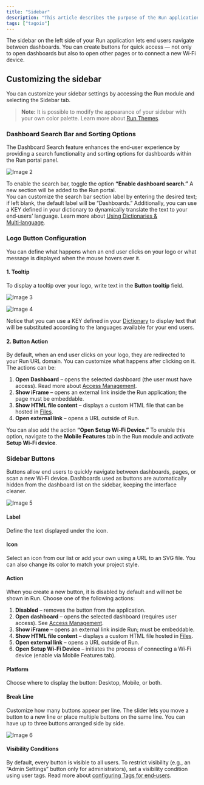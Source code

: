 ```yaml
---
title: "Sidebar"
description: "This article describes the purpose of the Run application sidebar and how to customize it, including creating quick-access buttons and changing appearance settings."
tags: ["tagoio"]
---
```

The sidebar on the left side of your Run application lets end users navigate between dashboards. You can create buttons for quick access — not only to open dashboards but also to open other pages or to connect a new Wi‑Fi device.

## Customizing the sidebar
You can customize your sidebar settings by accessing the Run module and selecting the Sidebar tab.

<!-- Image placeholder removed for build -->

> **Note:** It is possible to modify the appearance of your sidebar with your own color palette. Learn more about [Run Themes](run-theme).

### Dashboard Search Bar and Sorting Options
The Dashboard Search feature enhances the end‑user experience by providing a search functionality and sorting options for dashboards within the Run portal panel.

![Image 2](https://help.tago.io/galleryDocuments/edbsn2ae0e75abd2400efb60282b67a6606415d8b29ecc595af530a96705ebb7cc8d02e1a3c7b2f4b673867551082694dc1de?inline=true)

To enable the search bar, toggle the option **“Enable dashboard search.”** A new section will be added to the Run portal.  
You can customize the search bar section label by entering the desired text; if left blank, the default label will be “Dashboards.” Additionally, you can use a KEY defined in your dictionary to dynamically translate the text to your end‑users’ language. Learn more about [Using Dictionaries & Multi‑language](https://help.tago.io/portal/en/kb/articles/489-using-dictionaries-multi-language).

### Logo Button Configuration
You can define what happens when an end user clicks on your logo or what message is displayed when the mouse hovers over it.

#### 1. Tooltip
To display a tooltip over your logo, write text in the **Button tooltip** field.

![Image 3](https://help.tago.io/galleryDocuments/edbsn42d5ac12bbd5138f53c31f3ef1aaf6d1cba45d953ed38e43c83f26bd4b8e30e6704b262f6b4b51606e6ce9ac1127993c?inline=true)

![Image 4](https://img.zohostatic.com/zde/static/images/info.png)

Notice that you can use a KEY defined in your [Dictionary](https://help.tago.io/portal/en/kb/articles/489-using-dictionaries-multi-language) to display text that will be substituted according to the languages available for your end users.

#### 2. Button Action
By default, when an end user clicks on your logo, they are redirected to your Run URL domain. You can customize what happens after clicking on it. The actions can be:

1. **Open Dashboard** – opens the selected dashboard (the user must have access). Read more about [Access Management](https://help.tago.io/portal/en/kb/articles/183-access-management).
2. **Show iFrame** – opens an external link inside the Run application; the page must be embeddable.
3. **Show HTML file content** – displays a custom HTML file that can be hosted in [Files](https://help.tago.io/portal/en/kb/articles/127-files).
4. **Open external link** – opens a URL outside of Run.

You can also add the action **“Open Setup Wi‑Fi Device.”** To enable this option, navigate to the **Mobile Features** tab in the Run module and activate **Setup Wi‑Fi device**.

### Sidebar Buttons
Buttons allow end users to quickly navigate between dashboards, pages, or scan a new Wi‑Fi device. Dashboards used as buttons are automatically hidden from the dashboard list on the sidebar, keeping the interface cleaner.

![Image 5](https://img.zohostatic.com/zde/static/images/file.png)

#### Label
Define the text displayed under the icon.

#### Icon
Select an icon from our list or add your own using a URL to an SVG file. You can also change its color to match your project style.

#### Action
When you create a new button, it is disabled by default and will not be shown in Run. Choose one of the following actions:

1. **Disabled** – removes the button from the application.
2. **Open dashboard** – opens the selected dashboard (requires user access). See [Access Management](https://help.tago.io/portal/en/kb/articles/183-access-management).
3. **Show iFrame** – opens an external link inside Run; must be embeddable.
4. **Show HTML file content** – displays a custom HTML file hosted in [Files](https://help.tago.io/portal/en/kb/articles/127-files).
5. **Open external link** – opens a URL outside of Run.
6. **Open Setup Wi‑Fi Device** – initiates the process of connecting a Wi‑Fi device (enable via Mobile Features tab).

#### Platform
Choose where to display the button: Desktop, Mobile, or both.

#### Break Line
Customize how many buttons appear per line. The slider lets you move a button to a new line or place multiple buttons on the same line. You can have up to three buttons arranged side by side.

![Image 6](https://img.zohostatic.com/zde/static/images/file.png)

#### Visibility Conditions
By default, every button is visible to all users. To restrict visibility (e.g., an “Admin Settings” button only for administrators), set a visibility condition using user tags. Read more about [configuring Tags for end‑users](https://help.tago.io/portal/en/kb/articles/183-access-management).